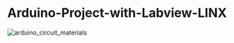 # Arduino-Project-with-Labview-LINX

![arduino_circuit_materials](https://github.com/dagaca/Arduino-Project-with-Labview-LINX/assets/80363244/09a71bce-1783-4580-b0e2-d138c6deeb0c)
